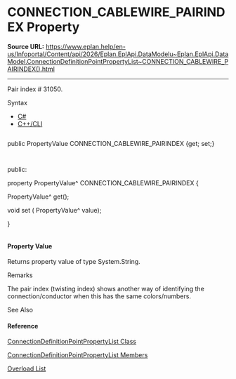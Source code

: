 # CONNECTION_CABLEWIRE_PAIRINDEX Property

**Source URL:** https://www.eplan.help/en-us/Infoportal/Content/api/2026/Eplan.EplApi.DataModelu~Eplan.EplApi.DataModel.ConnectionDefinitionPointPropertyList~CONNECTION_CABLEWIRE_PAIRINDEX().html

---

Pair index # 31050.

Syntax

- [C#](#i-syntax-CS)
- [C++/CLI](#i-syntax-CPP2005)

```
```
public PropertyValue CONNECTION_CABLEWIRE_PAIRINDEX {get; set;}
```
```

```
```
public:
property PropertyValue^ CONNECTION_CABLEWIRE_PAIRINDEX {
   PropertyValue^ get();
   void set (    PropertyValue^ value);
}
```
```

#### Property Value

Returns property value of type System.String.

Remarks

The pair index (twisting index) shows another way of identifying the connection/conductor when this has the same colors/numbers.



See Also

#### Reference

[ConnectionDefinitionPointPropertyList Class](Eplan.EplApi.DataModelu~Eplan.EplApi.DataModel.ConnectionDefinitionPointPropertyList.html)
  
[ConnectionDefinitionPointPropertyList Members](Eplan.EplApi.DataModelu~Eplan.EplApi.DataModel.ConnectionDefinitionPointPropertyList_members.html)
  
[Overload List](Eplan.EplApi.DataModelu~Eplan.EplApi.DataModel.ConnectionDefinitionPointPropertyList~CONNECTION_CABLEWIRE_PAIRINDEX.html)
